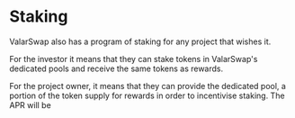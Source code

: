 # Staking

ValarSwap also has a program of staking for any project that wishes it.&#x20;

For the investor it means that they can stake tokens in ValarSwap's dedicated pools and receive the same tokens as rewards.

For the project owner, it means that they can provide the dedicated pool, a portion of the token supply for rewards in order to incentivise staking. The APR will be&#x20;

